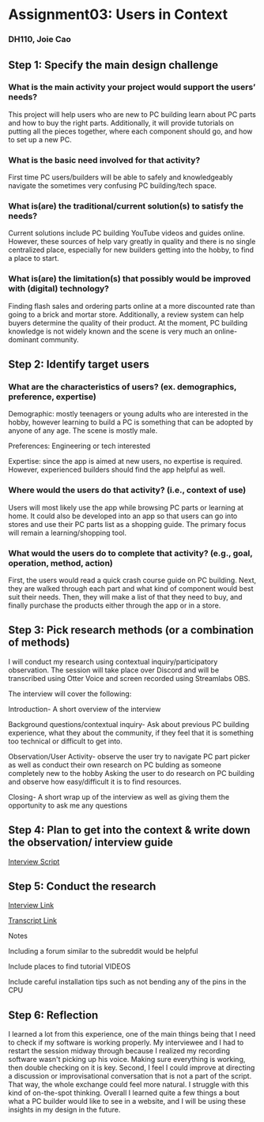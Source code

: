 # Assignment03: Users in Context 
### DH110, Joie Cao

## Step 1: Specify the main design challenge
### What is the main activity your project would support the users’ needs?
This project will help users who are new to PC building learn about PC parts and how to buy the right parts. Additionally, it will provide tutorials on putting all the pieces together, where each component should go, and how to set up a new PC. 

### What is the basic need involved for that activity? 
First time PC users/builders will be able to safely and knowledgeably navigate the sometimes very confusing PC building/tech space. 

### What is(are) the traditional/current solution(s) to satisfy the needs?
Current solutions include PC building YouTube videos and guides online. However, these sources of help vary greatly in quality and there is no single centralized place, especially for new builders getting into the hobby, to find a place to start. 

### What is(are) the limitation(s) that possibly would be improved with (digital) technology?
Finding flash sales and ordering parts online at a more discounted rate than going to a brick and mortar store. Additionally, a review system can help buyers determine the quality of their product. At the moment, PC building knowledge is not widely known and the scene is very much an online-dominant community. 

## Step 2: Identify target users
### What are the characteristics of users? (ex. demographics, preference, expertise) 
Demographic: mostly teenagers or young adults who are interested in the hobby, however learning to build a PC is something that can be adopted by anyone of any age. The scene is mostly male. 

Preferences: Engineering or tech interested

Expertise: since the app is aimed at new users, no expertise is required. However, experienced builders should find the app helpful as well. 

### Where would the users do that activity? (i.e., context of use)
Users will most likely use the app while browsing PC parts or learning at home. It could also be developed into an app so that users can go into stores and use their PC parts list as a shopping guide. The primary focus will remain a learning/shopping tool. 

### What would the users do to complete that activity? (e.g., goal, operation, method, action)
First, the users would read a quick crash course guide on PC building. Next, they are walked through each part and what kind of component would best suit their needs. Then, they will make a list of that they need to buy, and finally purchase the products either through the app or in a store. 

## Step 3: Pick research methods (or a combination of methods) 
I will conduct my research using contextual inquiry/participatory observation. The session will take place over Discord and will be transcribed using Otter Voice and screen recorded using Streamlabs OBS. 

The interview will cover the following: 

Introduction- A short overview of the interview 

Background questions/contextual inquiry- Ask about previous PC building experience, what they about the community, if they feel that it is something too technical or difficult to get into. 

Observation/User Activity- observe the user try to navigate PC part picker as well as conduct their own research on PC bulding as someone completely new to the hobby 
Asking the user to do research on PC building and observe how easy/difficult it is to find resources. 

Closing- A short wrap up of the interview as well as giving them the opportunity to ask me any questions 

## Step 4: Plan to get into the context & write down the observation/ interview guide 
[Interview Script](https://docs.google.com/document/d/1xmNEjj3Y_JK2kVyb3irpWhDprFh2awhz2SL9DJT4X0Q/edit?usp=sharing)

## Step 5: Conduct the research
[Interview Link](https://youtu.be/fmvz0wfcPm8)

[Transcript Link](https://docs.google.com/document/d/1eozhNGwwasO8S6cG7jIFJ4QoBWBI4hwF3ZWnvlgN3w0/edit?usp=sharing)

Notes

Including a forum similar to the subreddit would be helpful 

Include places to find tutorial VIDEOS

Include careful installation tips such as not bending any of the pins in the CPU 

## Step 6: Reflection
I learned a lot from this experience, one of the main things being that I need to check if my software is working properly. My interviewee and I had to restart the session midway through because I realized my recording software wasn't picking up his voice. Making sure everything is working, then double checking on it is key. Second, I feel I could improve at directing a discussion or improvisational conversation that is not a part of the script. That way, the whole exchange could feel more natural. I struggle with this kind of on-the-spot thinking. Overall I learned quite a few things a bout what a PC builder would like to see in a website, and I will be using these insights in my design in the future. 
